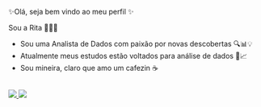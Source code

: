 ✨Olá, seja bem vindo ao meu perfil ✨ 
 
  Sou a Rita 👩🏻‍💻

- Sou uma Analista de Dados com paixão por novas descobertas 🔍📊💡
- Atualmente meus estudos estão voltados para análise de dados 📘📈
- Sou mineira, claro que amo um cafezin ☕

##

<div>
  <a href="https://www.linkedin.com/in/ritacamargos/" target="_blank"><img src="https://img.shields.io/badge/-LinkedIn-%230077B5?style=for-the-badge&logo=linkedin&logoColor=white" target="_blank"/>
  <a href = "mailto:ritacamargos08@gmail.com"><img src="https://img.shields.io/badge/Gmail-D14836?style=for-the-badge&logo=gmail&logoColor=white" target="_blank"/>
</dividir>
